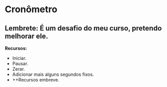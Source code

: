 # Cronômetro

## Lembrete: É um desafio do meu curso, pretendo melhorar ele.

 **Recursos:**
 - Iniciar.
 - Pausar.
 - Zerar.
 - Adicionar mais alguns segundos fixos.
 - ++Recursos embreve.
